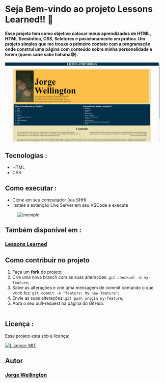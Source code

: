 # Seja Bem-vindo ao projeto Lessons Learned!! 👶

#### Esse projeto tem como objetivo colocar meus aprendizados de HTML, HTML Semântica, CSS, Seletores e posicionamento em prática. Um projeto simples que me trouxe o primeiro contato com a programação onde construi uma página com conteúdo sobre minha personalidade e lorem (quem sabe sabe hahaha😅).

<div style="margin-top:15px">
  <img alt="exibição do projeto" src="captura.png">
</div>

## Tecnologias :

<ul>
  <li>HTML</li>
  <li>CSS</li>
</ul>

## Como executar :

<ul>
  <li>Clone em seu computador (via SHH)</li>    
  <li>instale a extenção Live Server em seu VSCode e execute</li>
</ul>
<img width=500px style="margin-left: 40px" alt="exemplo" src="https://techstacker.com/static/b67ab1adeadeacd5164ee69e6cc07048/5e6b6/vscode-live-server-extension.png">


## Também disponível em :

### <a href="https://lessons-learned-rouge.vercel.app/" ><b>Lessons Learned</b></a>
<a href="https://lessons-learned-rouge.vercel.app/" ></a>

## Como contribuir no projeto
  1. Faça um **fork** do projeto;
  2. Crie uma nova branch com as suas alterações: `git checkout -b my-feature`;
  3. Salve as alterações e crie uma mensagem de commit contando o que você fez: `git commit -m "feature: My new feature"`;
  4. Envie as suas alterações: `git push origin my-feature`;
  5. Abra o seu pull-request na página do GitHub.<br><br>

## Licença :

 Esse projeto está sob a licença: 
 
 [![License: MIT](https://img.shields.io/badge/License-MIT-yellow.svg)](https://opensource.org/licenses/MIT)

##  Autor

### <a href="https://www.linkedin.com/in/jorge-reis-dev/" ><b>Jorge Wellington</b></a>
<a href="https://www.linkedin.com/in/jorge-reis-dev/" ></a>


